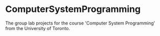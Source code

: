 # ComputerSystemProgramming
The group lab projects for the course 'Computer System Programming' from the University of Toronto.
